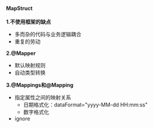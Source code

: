 #### MapStruct
**1.不使用框架的缺点**
- 多而杂的代码与业务逻辑耦合
- 重复的劳动

**2.@Mapper**
- 默认映射规则
- 自动类型转换

**3.@Mappings和@Mapping**
- 指定属性之间的映射关系
    - 日期格式化：dataFormat="yyyy-MM-dd HH:mm:ss"
    - 数字格式化
- ignore
